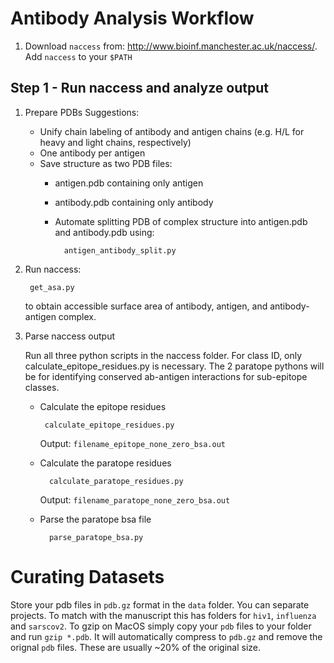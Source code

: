 Antibody Analysis Workflow
===================================

1. Download ```naccess``` from: http://www.bioinf.manchester.ac.uk/naccess/. Add ```naccess``` to your ```$PATH```



## Step 1 - Run naccess and analyze output
1. Prepare PDBs
	Suggestions:
	* Unify chain labeling of antibody and antigen chains (e.g. H/L for heavy and light chains, respectively)
	* One antibody per antigen
	* Save structure as two PDB files:
		* antigen.pdb containing only antigen
		* antibody.pdb containing only antibody

		* Automate splitting PDB of complex structure into antigen.pdb and antibody.pdb using:

				antigen_antibody_split.py

2. Run naccess:

		get_asa.py

	to obtain accessible surface area of antibody, antigen, and antibody-antigen complex.

3. Parse naccess output

	Run all three python scripts in the naccess folder. For class ID, only calculate_epitope_residues.py is necessary. The 2 paratope pythons will be for identifying conserved ab-antigen interactions for sub-epitope classes.

	*  Calculate the epitope residues
		
			calculate_epitope_residues.py
	
		Output: `filename_epitope_none_zero_bsa.out`

	* Calculate the paratope residues
	
			calculate_paratope_residues.py
	
		Output: `filename_paratope_none_zero_bsa.out`
	* Parse the paratope bsa file
	
			parse_paratope_bsa.py
      

# Curating Datasets

Store your pdb files in `pdb.gz` format in the `data` folder. You can separate projects. To match with the manuscript this has folders for `hiv1`, `influenza` and `sarscov2`. To gzip on MacOS simply copy your `pdb` files to your folder and run `gzip *.pdb`. It will automatically compress to `pdb.gz` and remove the orignal `pdb` files. These are usually ~20% of the original size. 